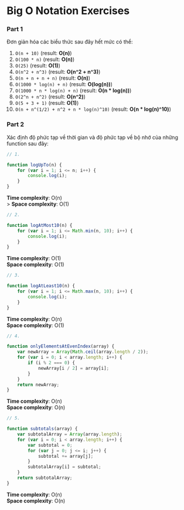 # Big O Notation Exercises

### Part 1

Đơn giản hóa các biểu thức sau đây hết mức có thể:

1. `O(n + 10)` (result: <strong>O(n)</strong>)
2. `O(100 * n)` (result: <strong>O(n)</strong>)
3. `O(25)` (result: <strong>O(1)</strong>)
4. `O(n^2 + n^3)` (result: <strong>O(n^2 + n^3)</strong>)
5. `O(n + n + n + n)` (result: <strong>O(n)</strong>)
6. `O(1000 * log(n) + n)` (result: <strong>O(log(n))</strong>)
7. `O(1000 * n * log(n) + n)` (result: <strong>O(n * log(n))</strong>)
8. `O(2^n + n^2)` (result: <strong>O(n^2)</strong>)
9. `O(5 + 3 + 1)` (result: <strong>O(1)</strong>)
10. `O(n + n^(1/2) + n^2 + n * log(n)^10)` (result: <strong>O(n * log(n)^10)</strong>)

### Part 2

Xác định độ phức tạp về thời gian và độ phức tạp về bộ nhớ của những function sau đây:


```javascript
// 1.

function logUpTo(n) {
    for (var i = 1; i <= n; i++) {
        console.log(i);
    }
}
```

<strong>Time complexity</strong>: O(n)<br />>
<strong>Space complexity</strong>: O(1)

```javascript
// 2. 

function logAtMost10(n) {
    for (var i = 1; i <= Math.min(n, 10); i++) {
        console.log(i);
    }
}
```

<strong>Time complexity</strong>: O(1)<br />
<strong>Space complexity</strong>: O(1)

```javascript
// 3. 

function logAtLeast10(n) {
    for (var i = 1; i <= Math.max(n, 10); i++) {
        console.log(i);
    }
}
```

<strong>Time complexity</strong>: O(n)<br />
<strong>Space complexity</strong>: O(1)

```javascript
// 4.

function onlyElementsAtEvenIndex(array) {
    var newArray = Array(Math.ceil(array.length / 2));
    for (var i = 0; i < array.length; i++) {
        if (i % 2 === 0) {
            newArray[i / 2] = array[i];
        }
    }
    return newArray;
}
```

<strong>Time complexity</strong>: O(n)<br />
<strong>Space complexity</strong>: O(n)

```javascript
// 5. 

function subtotals(array) {
    var subtotalArray = Array(array.length);
    for (var i = 0; i < array.length; i++) {
        var subtotal = 0;
        for (var j = 0; j <= i; j++) {
            subtotal += array[j];
        }
        subtotalArray[i] = subtotal;
    }
    return subtotalArray;
}
```

<strong>Time complexity</strong>: O(n)<br />
<strong>Space complexity</strong>: O(n)
